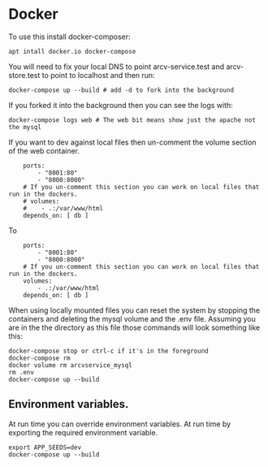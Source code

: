 # Docker

To use this install docker-composer:

    apt intall docker.io docker-compose

You will need to fix your local DNS to point arcv-service.test and arcv-store.test to point to localhost and then run:

    docker-compose up --build # add -d to fork into the background

If you forked it into the background then you can see the logs with:

    docker-compose logs web # The web bit means show just the apache not the mysql

If you want to dev against local files then un-comment the volume section of the web container.

        ports:
            - "8001:80"
            - "8000:8000"
        # If you un-comment this section you can work on local files that run in the dockers.
        # volumes:
        #    - .:/var/www/html
        depends_on: [ db ]

To

        ports:
            - "8001:80"
            - "8000:8000"
        # If you un-comment this section you can work on local files that run in the dockers.
        volumes:
            - .:/var/www/html
        depends_on: [ db ]

When using locally mounted files you can reset the system by stopping the containers and deleting the mysql volume and the .env file.  Assuming you are in the the directory as this file those commands will look something like this:

    docker-compose stop or ctrl-c if it's in the foreground
    docker-compose rm
    docker volume rm arcvservice_mysql
    rm .env
    docker-compose up --build

## Environment variables.

At run time you can override environment variables. At run time by exporting the required environment variable.

    export APP_SEEDS=dev
    docker-compose up --build
